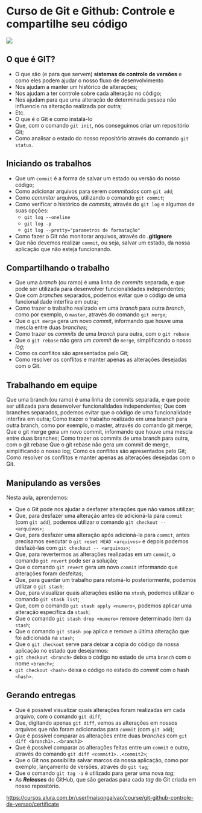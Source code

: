 # Curso de Git e Github: Controle e compartilhe seu código
![](https://www.alura.com.br/assets/api/share/curso-git-github-controle-de-versao.png)

## O que é GIT?
- O que são (e para que servem) **sistemas de controle de versões** e como eles podem ajudar o nosso fluxo de desenvolvimento
 - Nos ajudam a manter um histórico de alterações;
 - Nos ajudam a ter controle sobre cada alteração no código;
 - Nos ajudam para que uma alteração de determinada pessoa não influencie na alteração realizada por outra;
 - Etc.
- O que é o Git e como instalá-lo
- Que, com o comando `git init`, nós conseguimos criar um repositório Git;
- Como analisar o estado do nosso repositório através do comando `git status`.

## Iniciando os trabalhos
- Que um `commit` é a forma de salvar um estado ou versão do nosso código;
- Como adicionar arquivos para serem *commitados* com `git add`;
- Como *commitar* arquivos, utilizando  o comando `git commit`;
- Como verificar o histórico de *commits*, através do `git log` e algumas de suas opções:
  - `git log --oneline`
  - `git log -p`
  - `git log --pretty="parametros de formatação"`
- Como fazer o Git não monitorar arquivos, através do **.gitignore**
- Que não devemos realizar `commit`, ou seja, salvar um estado, da nossa aplicação que não esteja funcionando.

## Compartilhando o trabalho
- Que uma *branch* (ou ramo) é uma linha de *commits* separada, e que pode ser utilizada para desenvolver funcionalidades independentes;
- Que com *branches* separados, podemos evitar que o código de uma funcionalidade interfira em outra;
- Como trazer o trabalho realizado em uma *branch* para outra *branch*, como por exemplo, o `master`, através do comando `git merge`;
- Que o `git merge` gera um novo *commit*, informando que houve uma mescla entre duas *branches*;
- Como trazer os *commits* de uma *branch* para outra, com o `git rebase`
- Que o `git rebase` não gera um *commit* de `merge`, simplificando o nosso *log*;
- Como os conflitos são apresentados pelo Git;
- Como resolver os conflitos e manter apenas as alterações desejadas com o Git.

## Trabalhando em equipe
Que uma branch (ou ramo) é uma linha de commits separada, e que pode ser utilizada para desenvolver funcionalidades independentes;
Que com branches separados, podemos evitar que o código de uma funcionalidade interfira em outra;
Como trazer o trabalho realizado em uma branch para outra branch, como por exemplo, o master, através do comando git merge;
Que o git merge gera um novo commit, informando que houve uma mescla entre duas branches;
Como trazer os commits de uma branch para outra, com o git rebase
Que o git rebase não gera um commit de merge, simplificando o nosso log;
Como os conflitos são apresentados pelo Git;
Como resolver os conflitos e manter apenas as alterações desejadas com o Git.

## Manipulando as versões
Nesta aula, aprendemos:

- Que o Git pode nos ajudar a desfazer alterações que não vamos utilizar;
- Que, para desfazer uma alteração antes de adicioná-la para `commit` (com `git add`), podemos utilizar o comando `git checkout -- <arquivos>`;
- Que, para desfazer uma alteração após adicioná-la para `commit`, antes precisamos executar o `git reset HEAD <arquivos>` e depois podemos desfazê-las com `git checkout -- <arquivos>`;
- Que, para revertermos as alterações realizadas em um `commit`, o comando `git revert` pode ser a solução;
- Que o comando `git revert` gera um novo `commit` informando que alterações foram desfeitas;
- Que, para guardar um trabalho para retomá-lo posteriormente, podemos utilizar o `git stash`;
- Que, para visualizar quais alterações estão na `stash`, podemos utilizar o comando `git stash list`;
- Que, com o comando `git stash apply <numero>`, podemos aplicar uma alteração específica da `stash`;
- Que o comando `git stash drop <numero>` remove determinado item da `stash`;
- Que o comando `git stash pop` aplica e remove a última alteração que foi adicionada na `stash`;
- Que o `git checkout` serve para deixar a cópia do código da nossa aplicação no estado que desejarmos:
 - `git checkout <branch>` deixa o código no estado de uma `branch` com o nome `<branch>`;
 - `git checkout <hash>` deixa o código no estado do *commit* com o hash `<hash>`.

## Gerando entregas
- Que é possível visualizar quais alterações foram realizadas em cada arquivo, com o comando `git diff`;
- Que, digitando apenas `git diff`, vemos as alterações em nossos arquivos que não foram adicionadas para `commit` (com `git add`);
- Que é possível comparar as alterações entre duas *branches* com `git diff <branch1>..<branch2>`
- Que é possível comparar as alterações feitas entre um `commit` e outro, através do comando `git diff <commit1>..<commit2>`;
- Que o Git nos possibilita salvar marcos da nossa aplicação, como por exemplo, lançamento de versões, através do `git tag`;
- Que o comando `git tag -a` é utilizado para gerar uma nova *tag*;
- As ***Releases*** do GitHub, que são geradas para cada *tag* do Git criada em nosso repositório.


https://cursos.alura.com.br/user/maisongalvao/course/git-github-controle-de-versao/certificate
